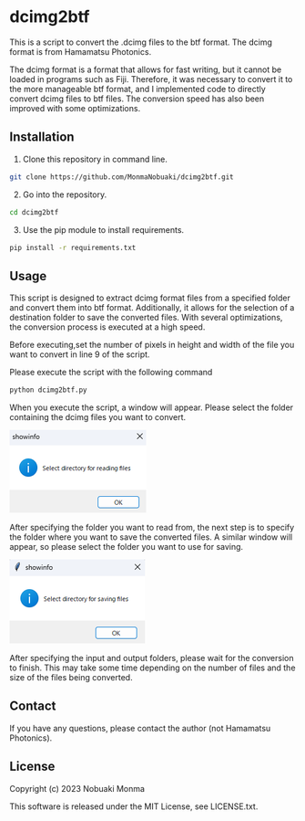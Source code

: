 # dcimg2btf
This is a script to convert the .dcimg files to the btf format. The dcimg format is from Hamamatsu Photonics. 

The dcimg format is a format that allows for fast writing, but it cannot be loaded in programs such as Fiji. Therefore, it was necessary to convert it to the more manageable btf format, and I implemented code to directly convert dcimg files to btf files. The conversion speed has also been improved with some optimizations.

## Installation

1. Clone this repository in command line.
```bash
git clone https://github.com/MonmaNobuaki/dcimg2btf.git
```

2. Go into the repository.
```bash
cd dcimg2btf
```

3. Use the pip module to install requirements.
```bash
pip install -r requirements.txt
```

## Usage
This script is designed to extract dcimg format files from a specified folder and convert them into btf format. Additionally, it allows for the selection of a destination folder to save the converted files. With several optimizations, the conversion process is executed at a high speed.

Before executing,set the number of pixels in height and width of the file you want to convert in line 9 of the script. 

Please execute the script with the following command
```bash
python dcimg2btf.py
```
When you execute the script, a window will appear. Please select the folder containing the dcimg files you want to convert.

![Test Image 1](images/input.png)

After specifying the folder you want to read from, the next step is to specify the folder where you want to save the converted files. A similar window will appear, so please select the folder you want to use for saving.

![Test Image 2](images/output.png)

After specifying the input and output folders, please wait for the conversion to finish. This may take some time depending on the number of files and the size of the files being converted.

## Contact
If you have any questions, please contact the author (not Hamamatsu Photonics). 

## License

Copyright (c) 2023 Nobuaki Monma 

This software is released under the MIT License, see LICENSE.txt.

